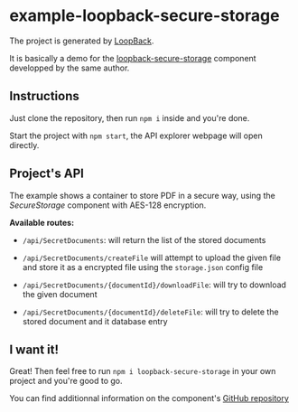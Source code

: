 # example-loopback-secure-storage

The project is generated by [LoopBack](http://loopback.io).

It is basically a demo for the [loopback-secure-storage](https://github.com/rascafr/loopback-secure-storage) component developped by the same author.

## Instructions

Just clone the repository, then run `npm i` inside and you're done.

Start the project with `npm start`, the API explorer webpage will open directly.

## Project's API

The example shows a container to store PDF in a secure way, using the *SecureStorage* component with AES-128 encryption.

**Available routes:**

- `/api/SecretDocuments`: will return the list of the stored documents

- `/api/SecretDocuments/createFile` will attempt to upload the given file and store it as a encrypted file using the `storage.json` config file

- `/api/SecretDocuments/{documentId}/downloadFile`: will try to download the given document

- `/api/SecretDocuments/{documentId}/deleteFile`: will try to delete the stored document and it database entry

## I want it!

Great! Then feel free to run `npm i loopback-secure-storage` in your own project and you're good to go.

You can find additionnal information on the component's [GitHub repository](https://github.com/rascafr/loopback-secure-storage)